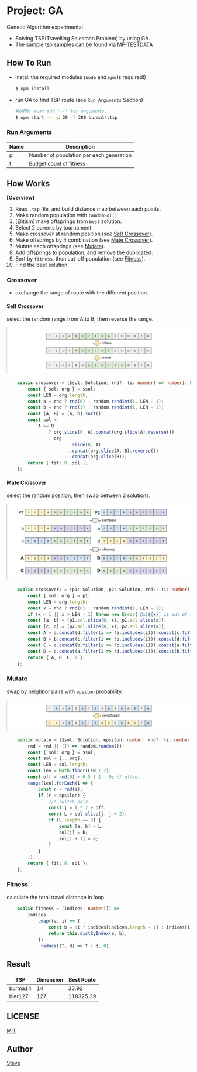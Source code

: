 # Project: GA

Genetic Algorithm experimental

- Solving TSP(Travelling Salesman Problem) by using GA.
- The sample tsp samples can be found via [MP-TESTDATA](http://elib.zib.de/pub/mp-testdata/tsp/tsplib/tsp/index.html)


## How To Run

* install the required modules  (`node` and `npm` is required!)

    ```sh
    $ npm install
    ```

* run GA to find TSP route (see `Run Arguments` Section)

    ```sh
    #WARN! must add '--' for arguments.
    $ npm start -- -p 20 -f 200 burma14.tsp
    ```


### Run Arguments

| Name      | Description |
|--         |--  |
| p         | Number of population per each generation |
| f         | Budget count of fitness |


## How Works

**[Overview]**

1. Read `.tsp` file, and build distance map between each points.
1. Make random population with `randomSol()`
1. [Elitism] make offsprings from `best` solution.
1. Select 2 parents by tournament.
1. Make crossover at random position (see [Self Crossover](#self-crossover)).
1. Make offsprings by 4 combination (see [Mate Crossover](#mate-crossover)).
1. Mutate each offsprings (see [Mutate](#mutate)).
1. Add offsprings to population, and remove the duplicated.
1. Sort by `fitness`, then cut-off population (see [Fitness](#fitness)).
1. Find the best solution.


### Crossover

- exchange the range of route with the different position.


#### Self Crossover

select the random range from A to B, then reverse the range.

![](assets/crossover.png)

```ts
    public crossover = ($sol: Solution, rnd?: (i: number) => number): Solution => {
        const { sol: org } = $sol;
        const LEN = org.length;
        const a = rnd ? rnd(0) : random.randint(1, LEN - 1);
        const b = rnd ? rnd(1) : random.randint(1, LEN - 1);
        const [A, B] = [a, b].sort();
        const sol =
            A >= B
                ? org.slice(0, A).concat(org.slice(A).reverse())
                : org
                        .slice(0, A)
                        .concat(org.slice(A, B).reverse())
                        .concat(org.slice(B));
        return { fit: 0, sol };
    };
```


#### Mate Crossover

select the random position, then swap between 2 solutions.

![](assets/crossover2.png)


```ts
    public crossover2 = (p1: Solution, p2: Solution, rnd?: (i: number) => number) => {
        const { sol: org } = p1;
        const LEN = org.length;
        const x = rnd ? rnd(0) : random.randint(1, LEN - 1);
        if (x < 1 || x > LEN - 1) throw new Error(`@x[${x}] is out of range[1,${LEN - 1}]`);
        const [a, b] = [p1.sol.slice(0, x), p1.sol.slice(x)];
        const [c, d] = [p2.sol.slice(0, x), p2.sol.slice(x)];
        const A = a.concat(d.filter(i => !a.includes(i))).concat(c.filter(i => !a.includes(i)));
        const B = b.concat(c.filter(i => !b.includes(i))).concat(d.filter(i => !b.includes(i)));
        const C = c.concat(b.filter(i => !c.includes(i))).concat(a.filter(i => !c.includes(i)));
        const D = d.concat(a.filter(i => !d.includes(i))).concat(b.filter(i => !d.includes(i)));
        return { A, B, C, D };
    };
```

### Mutate

swap by neighbor pairs with `epsilon` probability. 

![](assets/mutate.png)

```ts
    public mutate = ($sol: Solution, epsilon: number, rnd?: (i: number) => number): Solution => {
        rnd = rnd || (() => random.random());
        const { sol: org } = $sol;
        const sol = [...org];
        const LEN = sol.length;
        const len = Math.floor(LEN / 2);
        const off = rnd(0) < 0.5 ? 1 : 0; // offset..
        range(len).forEach(i => {
            const r = rnd(i);
            if (r < epsilon) {
                //! switch pair.
                const j = i * 2 + off;
                const L = sol.slice(j, j + 2);
                if (L.length == 2) {
                    const [a, b] = L;
                    sol[j] = b;
                    sol[j + 1] = a;
                }
            }
        });
        return { fit: 0, sol };
    };
```

### Fitness

calculate the total travel distance in loop.

```ts
    public fitness = (indices: number[]) =>
        indices
            .map((a, i) => {
                const b = !i ? indices[indices.length - 1] : indices[i - 1]; //! point to the very first node if is last.
                return this.distByIndex(a, b);
            })
            .reduce((T, d) => T + d, 0);
```

## Result


| TSP       | Dimension | Best Route    |
|--         |--         |--             |
| burma14   | 14        | 33.92         |
| bier127   | 127       | 118325.39     |



## LICENSE

[MIT](http://opensource.org/licenses/MIT)


## Author

[Steve](steve@lemoncloud.io)
